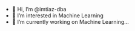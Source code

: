 - 👋 Hi, I’m @imtiaz-dba
- 👀 I’m interested in Machine Learning
- 🌱 I’m currently working on Machine Learning...

<!---
imtiaz-dba/imtiaz-dba is a ✨ special ✨ repository because its `README.md` (this file) appears on your GitHub profile.
You can click the Preview link to take a look at your changes.
--->
